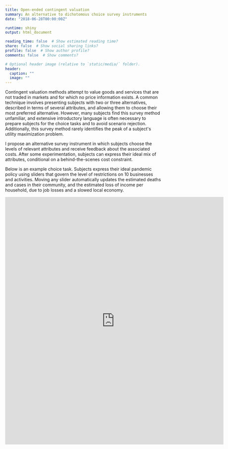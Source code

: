 ```yaml
---
title: Open-ended contingent valuation
summary: An alternative to dichotomous choice survey instruments
date: "2018-06-28T00:00:00Z"

runtime: shiny
output: html_document

reading_time: false  # Show estimated reading time?
share: false  # Show social sharing links?
profile: false  # Show author profile?
comments: false  # Show comments?

# Optional header image (relative to `static/media/` folder).
header:
  caption: ""
  image: ""
---
```


Contingent valuation methods attempt to value goods and services that are not traded in markets and for which no price information exists. A common technique involves presenting subjects with two or three alternatives, described in terms of several attributes, and allowing them to choose their most preferred alternative. However, many subjects find this survey method unfamiliar, and extensive introductory language is often necessary to prepare subjects for the choice tasks and to avoid scenario rejection. Additionally, this survey method rarely identifies the peak of a subject's utility maximization problem. 

I propose an alternative survey instrument in which subjects choose the levels of relevant attributes and receive feedback about the associated costs. After some experimentation, subjects can express their ideal mix of attributes, conditional on a behind-the-scenes cost constraint.

Below is an example choice task. Subjects express their ideal pandemic policy using sliders that govern the level of restrictions on 10 businesses and activities. Moving any slider automatically updates the estimated deaths and cases in their community, and the estimated loss of income per household, due to job losses and a slowed local economy.

<iframe style="padding-left: -100px" height="800" width="140%" frameborder="no" src="https://joemitchellnelson.shinyapps.io/survey-instrument/"> </iframe>

